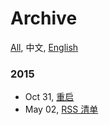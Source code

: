 Archive
===
[All](#!/archive), 中文, [English](#!/archive.en)

### 2015

- Oct 31, [重启](#!/blog/2015/restart)
- May 02, [RSS 清单](#!/blog/2015/my-rss-subscriptions)

